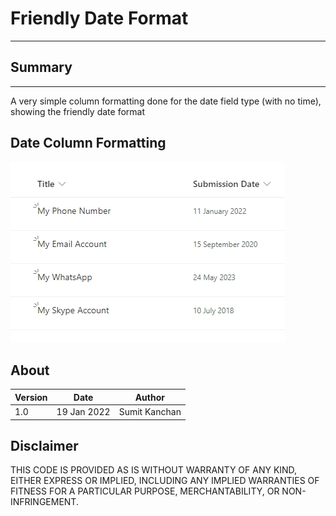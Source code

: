 # Friendly Date Format
-----

## Summary
----

A very simple column formatting done for the date field type (with no time), showing the friendly date format


## Date Column Formatting

![Date Field Customization](./FriendlyDateFormat.png)
 

## About

| Version | Date        | Author        |
| ------- | ----------- | ------------- |
| 1.0     | 19 Jan 2022 | Sumit Kanchan |


## Disclaimer

THIS CODE IS PROVIDED AS IS WITHOUT WARRANTY OF ANY KIND, EITHER EXPRESS OR IMPLIED, INCLUDING ANY IMPLIED WARRANTIES OF FITNESS FOR A PARTICULAR PURPOSE, MERCHANTABILITY, OR NON-INFRINGEMENT.
